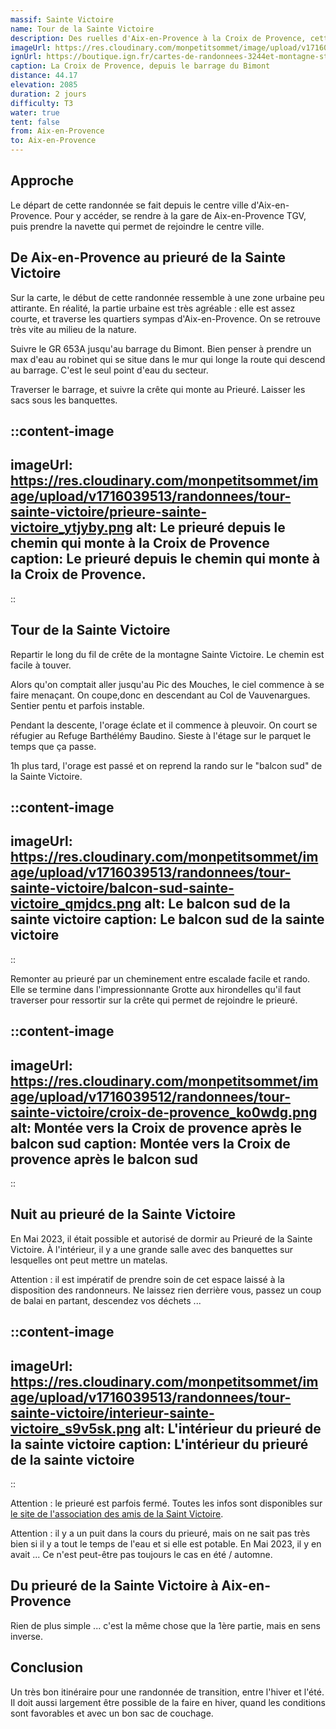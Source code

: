 ```yaml
---
massif: Sainte Victoire
name: Tour de la Sainte Victoire
description: Des ruelles d'Aix-en-Provence à la Croix de Provence, cette randonnée vous fera faire le tour de l'emblématique massif provençal de la Sainte Victoire. Une superbe aventure à réaliser au printemps, avant qu'il n'y fasse trop chaud.
imageUrl: https://res.cloudinary.com/monpetitsommet/image/upload/v1716039512/randonnees/tour-sainte-victoire/sainte-victoire_i5qwgb.png
ignUrl: https://boutique.ign.fr/cartes-de-randonnees-3244et-montagne-ste-victoire-aix-en-provence-9782758552239-4.html
caption: La Croix de Provence, depuis le barrage du Bimont
distance: 44.17
elevation: 2085
duration: 2 jours
difficulty: T3
water: true
tent: false
from: Aix-en-Provence
to: Aix-en-Provence
---
```


## Approche

Le départ de cette randonnée se fait depuis le centre ville d'Aix-en-Provence.
Pour y accéder, se rendre à la gare de Aix-en-Provence TGV, puis prendre la navette qui permet de rejoindre le centre ville.

## De Aix-en-Provence au prieuré de la Sainte Victoire

Sur la carte, le début de cette randonnée ressemble à une zone urbaine peu attirante. En réalité, la partie urbaine est très agréable : elle est assez courte, et traverse les quartiers sympas d'Aix-en-Provence. On se retrouve très vite au milieu de la nature.

Suivre le GR 653A jusqu'au barrage du Bimont. Bien penser à prendre un max d'eau au robinet qui se situe dans le mur qui longe la route qui descend au barrage. C'est le seul point d'eau du secteur.

Traverser le barrage, et suivre la crête qui monte au Prieuré. Laisser les sacs sous les banquettes.

::content-image
---
imageUrl: https://res.cloudinary.com/monpetitsommet/image/upload/v1716039513/randonnees/tour-sainte-victoire/prieure-sainte-victoire_ytjyby.png
alt: Le prieuré depuis le chemin qui monte à la Croix de Provence
caption: Le prieuré depuis le chemin qui monte à la Croix de Provence.
---
::

## Tour de la Sainte Victoire

Repartir le long du fil de crête de la montagne Sainte Victoire. Le chemin est facile à touver.

Alors qu'on comptait aller jusqu'au Pic des Mouches, le ciel commence à se faire menaçant. On coupe,donc en descendant au Col de Vauvenargues. Sentier pentu et parfois instable.

Pendant la descente, l'orage éclate et il commence à pleuvoir. On court se réfugier au Refuge Barthélémy Baudino. Sieste à l'étage sur le parquet le temps que ça passe.

1h plus tard, l'orage est passé et on reprend la rando sur le "balcon sud" de la Sainte Victoire.

::content-image
---
imageUrl: https://res.cloudinary.com/monpetitsommet/image/upload/v1716039513/randonnees/tour-sainte-victoire/balcon-sud-sainte-victoire_qmjdcs.png
alt: Le balcon sud de la sainte victoire
caption: Le balcon sud de la sainte victoire
---
::

Remonter au prieuré par un cheminement entre escalade facile et rando. Elle se termine dans l'impressionnante Grotte aux hirondelles qu'il faut traverser pour ressortir sur la crête qui permet de rejoindre le prieuré.

::content-image
---
imageUrl: https://res.cloudinary.com/monpetitsommet/image/upload/v1716039512/randonnees/tour-sainte-victoire/croix-de-provence_ko0wdg.png
alt: Montée vers la Croix de provence après le balcon sud
caption: Montée vers la Croix de provence après le balcon sud
---
::

## Nuit au prieuré de la Sainte Victoire

En Mai 2023, il était possible et autorisé de dormir au Prieuré de la Sainte Victoire. À l'intérieur, il y a une grande salle avec des banquettes sur lesquelles ont peut mettre un matelas.

Attention : il est impératif de prendre soin de cet espace laissé à la disposition des randonneurs. Ne laissez rien derrière vous, passez un coup de balai en partant, descendez vos déchets ...

::content-image
---
imageUrl: https://res.cloudinary.com/monpetitsommet/image/upload/v1716039513/randonnees/tour-sainte-victoire/interieur-sainte-victoire_s9v5sk.png
alt: L'intérieur du prieuré de la sainte victoire
caption: L'intérieur du prieuré de la sainte victoire
---
::

Attention : le prieuré est parfois fermé. Toutes les infos sont disponibles sur [le site de l'association des amis de la Saint Victoire](https://www.amisdesaintevictoire.asso.fr/les-acces-au-prieure.html).

Attention : il y a un puit dans la cours du prieuré, mais on ne sait pas très bien si il y a tout le temps de l'eau et si elle est potable. En Mai 2023, il y en avait ... Ce n'est peut-être pas toujours le cas en été / automne.


## Du prieuré de la Sainte Victoire à Aix-en-Provence

Rien de plus simple ... c'est la même chose que la 1ère partie, mais en sens inverse.

## Conclusion

Un très bon itinéraire pour une randonnée de transition, entre l'hiver et l'été.
Il doit aussi largement être possible de la faire en hiver, quand les conditions sont favorables et avec un bon sac de couchage.
